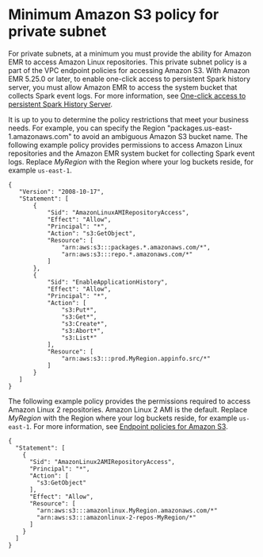 # Minimum Amazon S3 policy for private subnet<a name="private-subnet-iampolicy"></a>

For private subnets, at a minimum you must provide the ability for Amazon EMR to access Amazon Linux repositories\. This private subnet policy is a part of the VPC endpoint policies for accessing Amazon S3\. With Amazon EMR 5\.25\.0 or later, to enable one\-click access to persistent Spark history server, you must allow Amazon EMR to access the system bucket that collects Spark event logs\. For more information, see [One\-click access to persistent Spark History Server](https://docs.aws.amazon.com/emr/latest/ManagementGuide/app-history-spark-UI.html)\.

It is up to you to determine the policy restrictions that meet your business needs\. For example, you can specify the Region "packages\.us\-east\-1\.amazonaws\.com" to avoid an ambiguous Amazon S3 bucket name\. The following example policy provides permissions to access Amazon Linux repositories and the Amazon EMR system bucket for collecting Spark event logs\. Replace *MyRegion* with the Region where your log buckets reside, for example `us-east-1`\. 

```
{
   "Version": "2008-10-17",
   "Statement": [
       {
           "Sid": "AmazonLinuxAMIRepositoryAccess",
           "Effect": "Allow",
           "Principal": "*",
           "Action": "s3:GetObject",
           "Resource": [
               "arn:aws:s3:::packages.*.amazonaws.com/*",
               "arn:aws:s3:::repo.*.amazonaws.com/*"
           ]
       },
       {
           "Sid": "EnableApplicationHistory",
           "Effect": "Allow",
           "Principal": "*",
           "Action": [
               "s3:Put*",
               "s3:Get*",
               "s3:Create*",
               "s3:Abort*",
               "s3:List*"
           ],
           "Resource": [
               "arn:aws:s3:::prod.MyRegion.appinfo.src/*"
           ]
       }
   ]
}
```

The following example policy provides the permissions required to access Amazon Linux 2 repositories\. Amazon Linux 2 AMI is the default\. Replace *MyRegion* with the Region where your log buckets reside, for example `us-east-1`\. For more information, see [Endpoint policies for Amazon S3](https://docs.aws.amazon.com/vpc/latest/privatelink/vpc-endpoints-s3.html#vpc-endpoints-policies-s3)\.

```
{
  "Statement": [
    {
      "Sid": "AmazonLinux2AMIRepositoryAccess",
      "Principal": "*",
      "Action": [
        "s3:GetObject"
      ],
      "Effect": "Allow",
      "Resource": [
        "arn:aws:s3:::amazonlinux.MyRegion.amazonaws.com/*"
        "arn:aws:s3:::amazonlinux-2-repos-MyRegion/*"
      ]
    }
  ]
}
```
